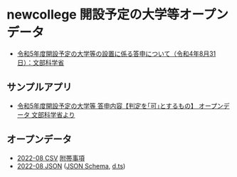 # newcollege 開設予定の大学等オープンデータ
 
- [令和5年度開設予定の大学等の設置に係る答申について（令和4年8月31日）：文部科学省](https://www.mext.go.jp/b_menu/shingi/daigaku/toushin/attach/1420729_00009.htm)

## サンプルアプリ

- [令和5年度開設予定の大学等 答申内容【判定を｢可｣とするもの】 オープンデータ 文部科学省より](https://codeforkosen.github.io/newcollege/)

## オープンデータ

- [2022-08 CSV](https://codeforkosen.github.io/newcollege/newcollege202208.csv) [附帯事項](https://codeforkosen.github.io/newcollege/newcollege202208-notes.csv)
- [2022-08 JSON](https://codeforkosen.github.io/newcollege/newcollege202208.json) ([JSON Schema](newcollege.schema.json), [d.ts](NewCollege.d.ts))


